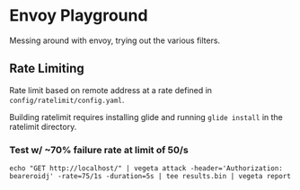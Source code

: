 # Envoy Playground

Messing around with envoy, trying out the various filters.

## Rate Limiting

Rate limit based on remote address at a rate defined in `config/ratelimit/config.yaml`. 

Building ratelimit requires installing glide and running `glide install` in the ratelimit directory.

### Test w/ ~70% failure rate at limit of 50/s
```
echo "GET http://localhost/" | vegeta attack -header='Authorization: beareroidj' -rate=75/1s -duration=5s | tee results.bin | vegeta report
```